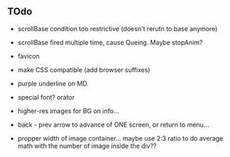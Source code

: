 


## TOdo

 - scrollBase condition too restrictive (doesn't rerutn to base anymore)
 - scrollBase fired multiple time, cause Queing. Maybe stopAnim?
 
 
 - favicon
 
 - make CSS compatible (add browser suffixes)
 
 - purple underline on MD.
 
 - special font? orator
 
 - higher-res images for BG on info...
 
 - back - prev arrow to advance of ONE screen, or return to menu...
 
 - propper width of image container... maybe use 2:3 ratio to do average math with the number of image inside the div??